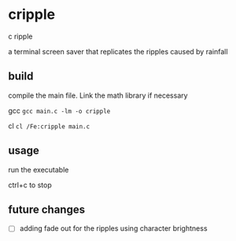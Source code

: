 # cripple

c ripple

a terminal screen saver that replicates the ripples caused by rainfall

## build

compile the main file. Link the math library if necessary

gcc
`gcc main.c -lm -o cripple`

cl
`cl /Fe:cripple main.c`

## usage

run the executable

ctrl+c to stop

## future changes

- [ ] adding fade out for the ripples using character brightness

